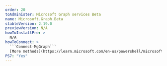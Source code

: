 ```yaml
---
order: 20
toAdminister: Microsoft Graph services Beta
name: Microsoft.Graph.Beta
stableVersion: 2.19.0
previewVersion: N/A
howToInstallPre: >
  N/A
howToConnect: >
  ```Connect-MgGraph```
  [More methods](https://learn.microsoft.com/en-us/powershell/microsoftgraph/get-started?view=graph-powershell-beta&WT.mc_id=M365-MVP-5004663#sign-in)
PS7: "Yes"
---
```

